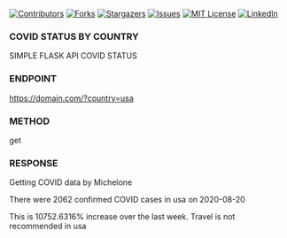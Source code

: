 <!--
*** I'm using markdown "reference style" links for readability.
*** Reference links are enclosed in brackets [ ] instead of parentheses ( ).
*** See the bottom of this document for the declaration of the reference variables
*** for contributors-url, forks-url, etc. This is an optional, concise syntax you may use.
*** https://www.markdownguide.org/basic-syntax/#reference-style-links
-->
[![Contributors][contributors-shield]][contributors-url]
[![Forks][forks-shield]][forks-url]
[![Stargazers][stars-shield]][stars-url]
[![Issues][issues-shield]][issues-url]
[![MIT License][license-shield]][license-url]
[![LinkedIn][linkedin-shield]][linkedin-url]


### COVID STATUS BY COUNTRY
SIMPLE FLASK API COVID STATUS

### ENDPOINT 
https://domain.com/?country=usa

### METHOD
get
### RESPONSE

Getting COVID data by Michelone 

There were 2062 confirmed COVID cases in usa on 2020-08-20

This is 10752.6316% increase over the last week. Travel is not recommended in usa

<!-- MARKDOWN LINKS & IMAGES -->
<!-- https://www.markdownguide.org/basic-syntax/#reference-style-links -->
[contributors-shield]: https://img.shields.io/github/contributors/micheleberardi/Best-README-Template.svg?style=flat-square
[contributors-url]: https://github.com/micheleberardi/covid/graphs/contributors
[forks-shield]: https://img.shields.io/github/forks/micheleberardi/Best-README-Template.svg?style=flat-square
[forks-url]: https://github.com/micheleberardi/covid/network/members
[stars-shield]: https://img.shields.io/github/stars/micheleberardi/Best-README-Template.svg?style=flat-square
[stars-url]: https://github.com/micheleberardi/covid/stargazers
[issues-shield]: https://img.shields.io/github/issues/micheleberardi/Best-README-Template.svg?style=flat-square
[issues-url]: https://github.com/micheleberardi/covid/issues
[license-shield]: https://img.shields.io/github/license/micheleberardi/Best-README-Template.svg?style=flat-square
[license-url]: https://github.com/micheleberardi/covid/blob/master/LICENSE.txt
[linkedin-shield]: https://img.shields.io/badge/-LinkedIn-black.svg?style=flat-square&logo=linkedin&colorB=555
[linkedin-url]: https://linkedin.com/in/micheleberardi
